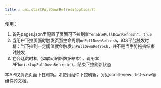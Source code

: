 ```yaml
---
title : uni.startPullDownRefresh(options?)
---
```


<!-- ## uni.startPullDownRefresh(options?) @startpulldownrefresh -->

<!-- UTSAPIJSON.startPullDownRefresh.name -->

<!-- UTSAPIJSON.startPullDownRefresh.description -->

<!-- UTSAPIJSON.startPullDownRefresh.compatibility -->

<!-- UTSAPIJSON.startPullDownRefresh.param -->

<!-- UTSAPIJSON.startPullDownRefresh.returnValue -->

<!-- UTSAPIJSON.startPullDownRefresh.tutorial -->

<!-- ## uni.stopPullDownRefresh() @stoppulldownrefresh -->

<!-- UTSAPIJSON.stopPullDownRefresh.name -->

<!-- UTSAPIJSON.stopPullDownRefresh.description -->

<!-- UTSAPIJSON.stopPullDownRefresh.compatibility -->

使用：
1. 首先pages.json里配置了页面可下拉刷新`"enablePullDownRefresh": true`
2. 当用户下拉页面时触发页面生命周期`onPullDownRefresh`，iOS平台触发时机：当下拉到一定阀值就会触发`onPullDownRefresh`，并不是当手势拖拽结束时触发
3. 在合适的时机（如联网刷新数据结束），调用本API`uni.stopPullDownRefresh()`，结束下拉刷新状态

本API仅负责页面下拉刷新。如使用组件下拉刷新，另见scroll-view、list-view等组件的文档。

<!-- UTSAPIJSON.stopPullDownRefresh.param -->

<!-- UTSAPIJSON.stopPullDownRefresh.returnValue -->

<!-- UTSAPIJSON.stopPullDownRefresh.example -->

<!-- UTSAPIJSON.stopPullDownRefresh.tutorial -->

<!-- UTSAPIJSON.general_type.name -->

<!-- UTSAPIJSON.general_type.param -->
